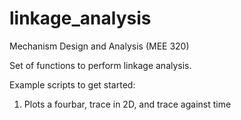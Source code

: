 # linkage_analysis
Mechanism Design and Analysis (MEE 320)

Set of functions to perform linkage analysis. 

Example scripts to get started:

1) Plots a fourbar, trace in 2D, and trace against time
